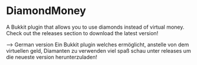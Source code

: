 DiamondMoney
======
A Bukkit plugin that allows you to use diamonds instead of virtual money.
Check out the releases section to download the latest version!

--> German version
Ein Bukkit plugin welches ermöglicht, anstelle von dem virtuellen geld, 
Diamanten zu verwenden 
viel spaß 
schau unter releases um die neueste version herunterzuladen!


